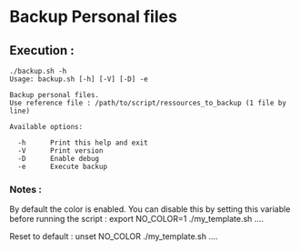 # Backup Personal files


## Execution :

```
./backup.sh -h
Usage: backup.sh [-h] [-V] [-D] -e

Backup personal files.
Use reference file : /path/to/script/ressources_to_backup (1 file by line)

Available options:

  -h      Print this help and exit
  -V      Print version
  -D      Enable debug
  -e      Execute backup
```





### Notes :
By default the color is enabled.
You can disable this by setting this variable before running the script :
export NO_COLOR=1
./my_template.sh ....

Reset to default : unset NO_COLOR
./my_template.sh ....



